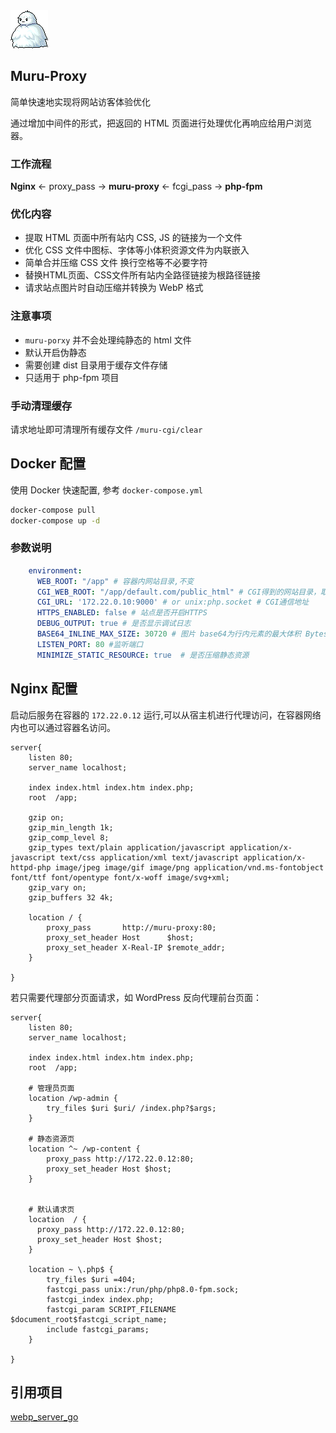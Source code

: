 <div style="text-align:left"><img src="./myapp/assets/images/murumuru.png" ></div>



## Muru-Proxy

简单快速地实现将网站访客体验优化

通过增加中间件的形式，把返回的 HTML 页面进行处理优化再响应给用户浏览器。



### 工作流程

**Nginx** <- proxy_pass -> **muru-proxy** <- fcgi_pass -> **php-fpm**



### 优化内容

- 提取 HTML 页面中所有站内 CSS, JS 的链接为一个文件
- 优化 CSS 文件中图标、字体等小体积资源文件为内联嵌入
- 简单合并压缩 CSS 文件 换行空格等不必要字符
- 替换HTML页面、CSS文件所有站内全路径链接为根路径链接
- 请求站点图片时自动压缩并转换为 WebP 格式



### 注意事项

- `muru-porxy` 并不会处理纯静态的 html 文件
- 默认开启伪静态
- 需要创建 dist 目录用于缓存文件存储
- 只适用于 php-fpm 项目



### 手动清理缓存

请求地址即可清理所有缓存文件 `/muru-cgi/clear`



## Docker 配置

使用 Docker 快速配置, 参考 `docker-compose.yml`

```bash
docker-compose pull
docker-compose up -d
```




### 参数说明

```yaml
    environment:
      WEB_ROOT: "/app" # 容器内网站目录,不变
      CGI_WEB_ROOT: "/app/default.com/public_html" # CGI得到的网站目录，取决于你 php-fpm 配置在哪里
      CGI_URL: '172.22.0.10:9000' # or unix:php.socket # CGI通信地址
      HTTPS_ENABLED: false # 站点是否开启HTTPS
      DEBUG_OUTPUT: true # 是否显示调试日志
      BASE64_INLINE_MAX_SIZE: 30720 # 图片 base64为行内元素的最大体积 Bytes
      LISTEN_PORT: 80 #监听端口
      MINIMIZE_STATIC_RESOURCE: true  # 是否压缩静态资源
```



## Nginx 配置

启动后服务在容器的  `172.22.0.12` 运行,可以从宿主机进行代理访问，在容器网络内也可以通过容器名访问。

```nginx
server{
    listen 80;
    server_name localhost;

    index index.html index.htm index.php;
    root  /app;

    gzip on;
    gzip_min_length 1k;
    gzip_comp_level 8;
    gzip_types text/plain application/javascript application/x-javascript text/css application/xml text/javascript application/x-httpd-php image/jpeg image/gif image/png application/vnd.ms-fontobject font/ttf font/opentype font/x-woff image/svg+xml;
    gzip_vary on;
    gzip_buffers 32 4k;

    location / {
        proxy_pass       http://muru-proxy:80;
        proxy_set_header Host      $host;
        proxy_set_header X-Real-IP $remote_addr;
    }
    
}
```

若只需要代理部分页面请求，如 WordPress 反向代理前台页面：

```nginx
server{
    listen 80;
    server_name localhost;

    index index.html index.htm index.php;
    root  /app;

	# 管理员页面
    location /wp-admin {
		try_files $uri $uri/ /index.php?$args;
	}

	# 静态资源页
    location ^~ /wp-content {
        proxy_pass http://172.22.0.12:80;
        proxy_set_header Host $host;
    }


	# 默认请求页
    location  / {
      proxy_pass http://172.22.0.12:80;
      proxy_set_header Host $host;
    }

    location ~ \.php$ {
        try_files $uri =404;
        fastcgi_pass unix:/run/php/php8.0-fpm.sock;
        fastcgi_index index.php;
        fastcgi_param SCRIPT_FILENAME $document_root$fastcgi_script_name;
        include fastcgi_params;
    }
    
}
```

## 引用项目

[webp_server_go](https://github.com/webp-sh/webp_server_go)




